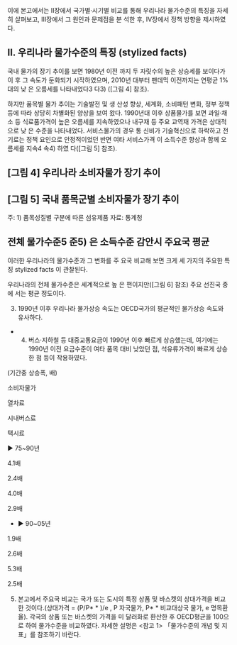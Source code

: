이에 본고에서는 Ⅱ장에서 국가별·시기별 비교를 통해 우리나라 물가수준의 특징을 자세 히 살펴보고, Ⅲ장에서 그 원인과 문제점을 분 석한 후, Ⅳ장에서 정책 방향을 제시하였다.

## Ⅱ. 우리나라 물가수준의 특징 (stylized facts)

국내 물가의 장기 추이를 보면 1980년 이전 까지 두 자릿수의 높은 상승세를 보이다가 이 후 그 속도가 둔화되기 시작하였으며, 2010년 대부터 팬데믹 이전까지는 연평균 1%대의 낮 은 오름세를 나타내었다3 다3) ([그림 4] 참조).

하지만 품목별 물가 추이는 기술발전 및 생 산성 향상, 세계화, 소비패턴 변화, 정부 정책 등에 따라 상당히 차별화된 양상을 보여 왔다. 1990년대 이후 상품물가를 보면 과일·채소 등 식료품가격이 높은 오름세를 지속하였으나 내구재 등 주요 교역재 가격은 상대적으로 낮 은 수준을 나타내었다. 서비스물가의 경우 통 신비가 기술혁신으로 하락하고 전기료는 정책 요인으로 안정적이었던 반면 여타 서비스가격 이 소득수준 향상과 함께 오름세를 지속4 속4) 하였 다([그림 5] 참조).

## [그림 4] 우리나라 소비자물가 장기 추이

<!-- image -->

## [그림 5] 국내 품목군별 소비자물가 장기 추이

<!-- image -->

주: 1) 품목성질별 구분에 따른 섬유제품 자료: 통계청

<!-- image -->

## 전체 물가수준5 준5) 은 소득수준 감안시 주요국 평균

이러한 우리나라의 물가수준과 그 변화를 주 요국 비교해 보면 크게 세 가지의 주요한 특징 stylized facts 이 관찰된다.

우리나라의 전체 물가수준은 세계적으로 높 은 편이지만([그림 6] 참조) 주요 선진국 중에 서는 평균 정도이다.

3) 1990년 이후 우리나라 물가상승 속도는 OECD국가의 평균적인 물가상승 속도와 유사하다.

- 4) 버스·지하철 등 대중교통요금이 1990년 이후 빠르게 상승했는데, 여기에는 1990년 이전 요금수준이 여타 품목 대비 낮았던 점, 석유류가격이 빠르게 상승한 점 등이 작용하였다.

(기간중 상승폭, 배)

소비자물가

열차료

시내버스료

택시료

▶ 75~90년

4.1배

2.4배

4.0배

2.9배

- ▶ 90~05년

1.9배

2.6배

5.3배

2.5배

5) 본고에서 주요국 비교는 국가 또는 도시의 특정 상품 및 바스켓의 상대가격을 비교한 것이다.(상대가격 = (P/P* * )/e , P 자국물가, P* * 비교대상국 물가, e 명목환율). 각국의 상품 또는 바스켓의 가격을 미 달러화로 환산한 후 OECD평균을 100으로 하여 물가수준을 비교하였다. 자세한 설명은 &lt;참고 1&gt; 「물가수준의 개념 및 지표」를 참조하기 바란다.